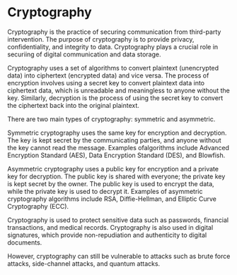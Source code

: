 # Cryptography

Cryptography is the practice of securing communication from third-party intervention. The purpose of cryptography is to provide privacy, confidentiality, and integrity to data. Cryptography plays a crucial role in securiing of digital communication and data storage.

Cryptography uses a set of algorithms to convert plaintext (unencrypted data) into ciphertext (encrypted data) and vice versa. The process of encryption involves using a secret key to convert plaintext data into ciphertext data, which is unreadable and meaningless to anyone without the key. Similarly, decryption is the process of using the secret key to convert the ciphertext back into the original plaintext.

There are two main types of cryptography: symmetric and asymmetric. 

Symmetric cryptography uses the same key for encryption and decryption. The key is kept secret by the communicating parties, and anyone without the key cannot read the message. Examples ofalgorithms include Advanced Encryption Standard (AES), Data Encryption Standard (DES), and Blowfish.

Asymmetric cryptography uses a public key for encryption and a private key for decryption. The public key is shared with everyone; the private key is kept secret by the owner. The public key is used to encrypt the data, while the private key is used to decrypt it. Examples of asymmetric cryptography algorithms include RSA, Diffie-Hellman, and Elliptic Curve Cryptography (ECC).

Cryptography is used to protect sensitive data such as passwords, financial transactions, and medical records. Cryptography is also used in digital signatures, which provide non-repudiation and authenticity to digital documents.

However, cryptography can still be vulnerable to attacks such as brute force attacks, side-channel attacks, and quantum attacks.
